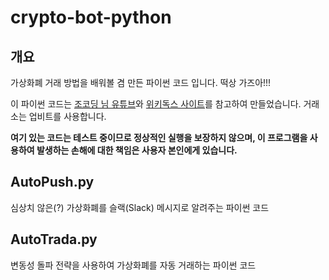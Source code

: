 # crypto-bot-python

## 개요
가상화폐 거래 방법을 배워볼 겸 만든 파이썬 코드 입니다. 떡상 가즈아!!!

이 파이썬 코드는 [조코딩 님 유튜브](https://youtu.be/5vofEMqMyGk)와 [위키독스 사이트](https://wikidocs.net/book/1665)를 참고하여 만들었습니다. 거래소는 업비트를 사용합니다.

**여기 있는 코드는 테스트 중이므로 정상적인 실행을 보장하지 않으며, 이 프로그램을 사용하여 발생하는 손해에 대한 책임은 사용자 본인에게 있습니다.**

## AutoPush.py
심상치 않은(?) 가상화폐를 슬랙(Slack) 메시지로 알려주는 파이썬 코드

## AutoTrada.py
변동성 돌파 전략을 사용하여 가상화폐를 자동 거래하는 파이썬 코드